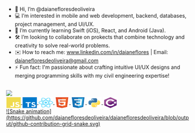 - 🪪 Hi, I’m @daianefloresdeoliveira
- 💻 I’m interested in mobile and web development, backend, databases, project management, and UI/UX.
- 📱 I’m currently learning Swift (iOS), React, and Android (Java).
- 🛠️ I’m looking to collaborate on prokects that combine technology and creativity to solve real-world problems.
- ✉️ How to reach me: www.linkedin.com/in/daianeflores | Email: daianefloresdeoliveira@gmail.com
- ⚡ Fun fact: I'm passionate about crafting intuitive UI/UX designs and merging programming skills with my civil engineering expertise!

</br>
  <div>
    <a href="https://github.com/daianefloresdeoliveira">
      <img height="180em" src="https://github-readme-stats.vercel.app/api?username=daianefloresdeoliveira&show_icons=true&theme=neon&include_all_commits-true&count_private-true&hide_rank=true"/>
      <!--<img height="180em" src="https://github-readme-stats.vercel.app/api/top-langs/?username=daianefloresdeoliveira&layout-compact&langs_count=16&theme=neon"/>-->
  </div>


  <div style="display: inline_block">
    <img align="center" alt="Daia-Js" height="30" width="40" src = "https://github.com/devicons/devicon/blob/master/icons/javascript/javascript-plain.svg">
     <img align="center" alt="Daia-Ts" height="30" width="40" src="https://raw.githubusercontent.com/devicons/devicon/master/icons/typescript/typescript-plain.svg">
     <img align="center" alt="Daia-React" height="30" width="40" src="https://raw.githubusercontent.com/devicons/devicon/master/icons/react/react-original.svg">
     <img align="center" alt="Daia-HTML" height="30" width="40" src="https://raw.githubusercontent.com/devicons/devicon/master/icons/html5/html5-original.svg">
     <img align="center" alt="Daia-CSS" height="30" width="40" src="https://raw.githubusercontent.com/devicons/devicon/master/icons/css3/css3-original.svg">
     <img align="center" alt="Daia-Python" height="30" width="40" src="https://raw.githubusercontent.com/devicons/devicon/master/icons/python/python-original.svg">
     <img align="center" alt="Daia-Csharp" height="30" width="40" src="https://raw.githubusercontent.com/devicons/devicon/master/icons/csharp/csharp-original.svg">

       
  </div>

  <div>![Snake animation](https://github.com/daianefloresdeoliveira/daianefloresdeoliveira/blob/output/github-contribution-grid-snake.svg)</div>



<!---
daianefloresdeoliveira/daianefloresdeoliveira is a ✨ special ✨ repository because its `README.md` (this file) appears on your GitHub profile.
You can click the Preview link to take a look at your changes.
--->
